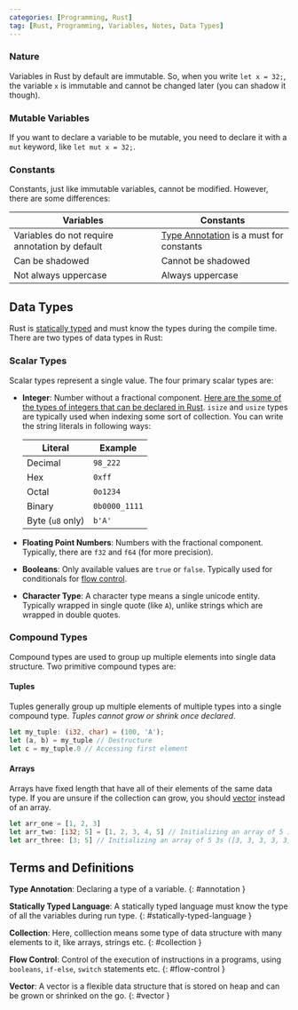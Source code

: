 ```yaml
---
categories: [Programming, Rust]
tag: [Rust, Programming, Variables, Notes, Data Types]
---
```


### Nature
Variables in Rust by default are immutable. So, when you write `let x = 32;`, the variable `x` is immutable and cannot be changed later (you can shadow it though). 

### Mutable Variables
If you want to declare a variable to be mutable, you need to declare it with a `mut` keyword, like `let mut x = 32;`.

### Constants
Constants, just like immutable variables, cannot be modified. However, there are some differences:

| Variables | Constants |
| - | - |
| Variables do not require annotation by default | [Type Annotation](#annotation) is a must for constants |
| Can be shadowed | Cannot be shadowed |
| Not always uppercase | Always uppercase |

## Data Types

Rust is [statically typed](#statically-typed-language) and must know the types during the compile time. There are two types of data types in Rust:

### Scalar Types
Scalar types represent a single value. The four primary scalar types are:
* **Integer**: Number without a fractional component. [Here are the some of the types of integers that can be declared in Rust](https://doc.rust-lang.org/book/ch03-02-data-types.html#integer-types). `isize` and `usize` types are typically used when indexing some sort of collection. You can write the string literals in following ways:

  | Literal | Example |
  | - | - |
  | Decimal | `98_222` |
  | Hex | `0xff` |
  | Octal | `0o1234` |
  | Binary | `0b0000_1111` |
  | Byte (`u8` only) | `b'A'` |

* **Floating Point Numbers**: Numbers with the fractional component. Typically, there are `f32` and `f64` (for more precision).

* **Booleans**: Only available values are `true` or `false`. Typically used for conditionals for [flow control](#flow-control).

* **Character Type**: A character type means a single unicode entity. Typically wrapped in single quote (like `A`), unlike strings which are wrapped in double quotes.

### Compound Types

Compound types are used to group up multiple elements into single data structure. Two primitive compound types are:

#### Tuples

Tuples generally group up multiple elements of multiple types into a single compound type. *Tuples cannot grow or shrink once declared*.

```rust
let my_tuple: (i32, char) = (100, 'A');
let (a, b) = my_tuple // Destructure
let c = my_tuple.0 // Accessing first element
```

#### Arrays

Arrays have fixed length that have all of their elements of the same data type. If you are unsure if the collection can grow, you should [vector](#vector) instead of an array.

```rust
let arr_one = [1, 2, 3]
let arr_two: [i32; 5] = [1, 2, 3, 4, 5] // Initializing an array of 5 i32 elements.
let arr_three: [3; 5] // Initializing an array of 5 3s ([3, 3, 3, 3, 3])
```


## Terms and Definitions

**Type Annotation**: Declaring a type of a variable. 
{: #annotation }

**Statically Typed Language**: A statically typed language must know the type of all the variables during run type.
{: #statically-typed-language }

**Collection**: Here, colllection means some type of data structure with many elements to it, like arrays, strings etc.
{: #collection }

**Flow Control**: Control of the execution of instructions in a programs, using `booleans`, `if-else`, `switch` statements etc.
{: #flow-control }

**Vector**: A vector is a flexible data structure that is stored on heap and can be grown or shrinked on the go.
{: #vector }


